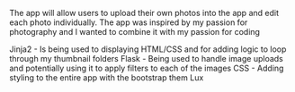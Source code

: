 The app will allow users to upload their own photos into the app and edit each photo individually.
The app was inspired by my passion for photography and I wanted to combine it with my passion for coding

Jinja2 - Is being used to displaying HTML/CSS and for adding logic to loop through my thumbnail folders
Flask - Being used to handle image uploads and potentially using it to apply filters to each of the images
CSS - Adding styling to the entire app with the bootstrap them Lux